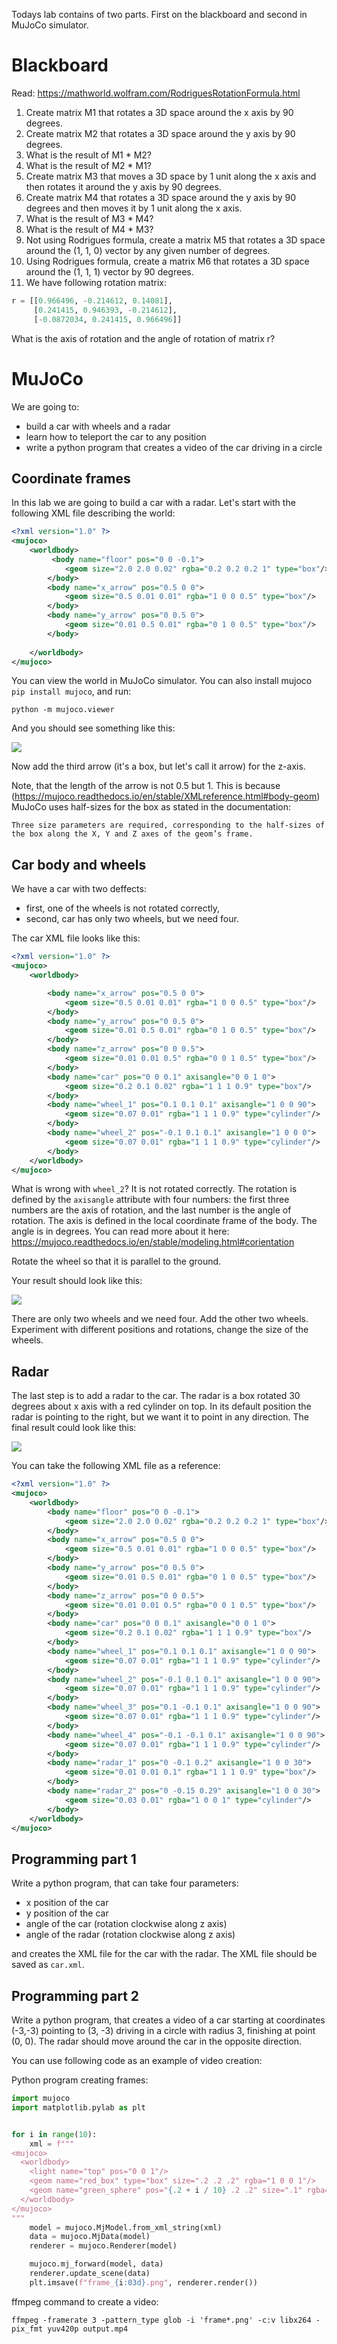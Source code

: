 Todays lab contains of two parts. First on the blackboard and second in MuJoCo simulator.


# Blackboard

Read: https://mathworld.wolfram.com/RodriguesRotationFormula.html

1. Create matrix M1 that rotates a 3D space around the x axis by 90 degrees.
2. Create matrix M2 that rotates a 3D space around the y axis by 90 degrees.
3. What is the result of M1 * M2?
4. What is the result of M2 * M1?
5. Create matrix M3 that moves a 3D space by 1 unit along the x axis and then rotates it around the y axis by 90 degrees.
6. Create matrix M4 that rotates a 3D space around the y axis by 90 degrees and then moves it by 1 unit along the x axis.
7. What is the result of M3 * M4?
8. What is the result of M4 * M3?
9. Not using Rodrigues formula, create a matrix M5 that rotates a 3D space around the (1, 1, 0) vector by any given number of degrees.
10. Using Rodrigues formula, create a matrix M6 that rotates a 3D space around the (1, 1, 1) vector by 90 degrees.
11. We have following rotation matrix:
```python
r = [[0.966496, -0.214612, 0.14081],
     [0.241415, 0.946393, -0.214612],
     [-0.0872034, 0.241415, 0.966496]]
```
What is the axis of rotation and the angle of rotation of matrix r?


# MuJoCo

We are going to:
- build a car with wheels and a radar
- learn how to teleport the car to any position
- write a python program that creates a video of the car driving in a circle

## Coordinate frames

In this lab we are going to build a car with a radar. Let's start with the following XML file describing the world:


```xml
<?xml version="1.0" ?>
<mujoco>
    <worldbody>
         <body name="floor" pos="0 0 -0.1">
            <geom size="2.0 2.0 0.02" rgba="0.2 0.2 0.2 1" type="box"/>
        </body>
        <body name="x_arrow" pos="0.5 0 0">
            <geom size="0.5 0.01 0.01" rgba="1 0 0 0.5" type="box"/>
        </body>
        <body name="y_arrow" pos="0 0.5 0">
            <geom size="0.01 0.5 0.01" rgba="0 1 0 0.5" type="box"/>
        </body>
      
    </worldbody>
</mujoco>
```

You can view the world in MuJoCo simulator. You can also install mujoco `pip install mujoco`, and run:
```
python -m mujoco.viewer
```

And you should see something like this:

![](lab_2_1.png)

Now add the third arrow (it's a box, but let's call it arrow) for the z-axis.

Note, that the length of the arrow is not 0.5 but 1. This is because (https://mujoco.readthedocs.io/en/stable/XMLreference.html#body-geom) MuJoCo uses half-sizes for the box as stated in the documentation:

```
Three size parameters are required, corresponding to the half-sizes of the box along the X, Y and Z axes of the geom’s frame.
```

## Car body and wheels

We have a car with two deffects:
- first, one of the wheels is not rotated correctly,
- second, car has only two wheels, but we need four.

The car XML file looks like this:

```xml
<?xml version="1.0" ?>
<mujoco>
    <worldbody>

        <body name="x_arrow" pos="0.5 0 0">
            <geom size="0.5 0.01 0.01" rgba="1 0 0 0.5" type="box"/>
        </body>
        <body name="y_arrow" pos="0 0.5 0">
            <geom size="0.01 0.5 0.01" rgba="0 1 0 0.5" type="box"/>
        </body>
        <body name="z_arrow" pos="0 0 0.5">
            <geom size="0.01 0.01 0.5" rgba="0 0 1 0.5" type="box"/>
        </body>
        <body name="car" pos="0 0 0.1" axisangle="0 0 1 0">
            <geom size="0.2 0.1 0.02" rgba="1 1 1 0.9" type="box"/>
        </body>
        <body name="wheel_1" pos="0.1 0.1 0.1" axisangle="1 0 0 90">
            <geom size="0.07 0.01" rgba="1 1 1 0.9" type="cylinder"/>
        </body>
        <body name="wheel_2" pos="-0.1 0.1 0.1" axisangle="1 0 0 0">
            <geom size="0.07 0.01" rgba="1 1 1 0.9" type="cylinder"/>
        </body>
    </worldbody>
</mujoco>
```

What is wrong with `wheel_2`? It is not rotated correctly. The rotation is defined by the `axisangle` attribute with four numbers:
the first three numbers are the axis of rotation, and the last number is the angle of rotation.
The axis is defined in the local coordinate frame of the body. The angle is in degrees.
You can read more about it here: https://mujoco.readthedocs.io/en/stable/modeling.html#corientation

Rotate the wheel so that it is parallel to the ground.

Your result should look like this:

![](lab_2_2.png)

There are only two wheels and we need four. Add the other two wheels. Experiment with different positions and rotations, change the size of the wheels.

## Radar

The last step is to add a radar to the car. The radar is a box rotated 30 degrees about x axis with a red cylinder on top. 
In its default position the radar is pointing to the right, but we want it to point in any direction.
The final result could look like this:

![](lab_2_3.png)

You can take the following XML file as a reference:

```xml
<?xml version="1.0" ?>
<mujoco>
    <worldbody>
        <body name="floor" pos="0 0 -0.1">
            <geom size="2.0 2.0 0.02" rgba="0.2 0.2 0.2 1" type="box"/>
        </body>
        <body name="x_arrow" pos="0.5 0 0">
            <geom size="0.5 0.01 0.01" rgba="1 0 0 0.5" type="box"/>
        </body>
        <body name="y_arrow" pos="0 0.5 0">
            <geom size="0.01 0.5 0.01" rgba="0 1 0 0.5" type="box"/>
        </body>
        <body name="z_arrow" pos="0 0 0.5">
            <geom size="0.01 0.01 0.5" rgba="0 0 1 0.5" type="box"/>
        </body>
        <body name="car" pos="0 0 0.1" axisangle="0 0 1 0">
            <geom size="0.2 0.1 0.02" rgba="1 1 1 0.9" type="box"/>
        </body>
        <body name="wheel_1" pos="0.1 0.1 0.1" axisangle="1 0 0 90">
            <geom size="0.07 0.01" rgba="1 1 1 0.9" type="cylinder"/>
        </body>
        <body name="wheel_2" pos="-0.1 0.1 0.1" axisangle="1 0 0 90">
            <geom size="0.07 0.01" rgba="1 1 1 0.9" type="cylinder"/>
        </body>
        <body name="wheel_3" pos="0.1 -0.1 0.1" axisangle="1 0 0 90">
            <geom size="0.07 0.01" rgba="1 1 1 0.9" type="cylinder"/>
        </body>
        <body name="wheel_4" pos="-0.1 -0.1 0.1" axisangle="1 0 0 90">
            <geom size="0.07 0.01" rgba="1 1 1 0.9" type="cylinder"/>
        </body>
        <body name="radar_1" pos="0 -0.1 0.2" axisangle="1 0 0 30">
            <geom size="0.01 0.01 0.1" rgba="1 1 1 0.9" type="box"/>
        </body>
        <body name="radar_2" pos="0 -0.15 0.29" axisangle="1 0 0 30">
            <geom size="0.03 0.01" rgba="1 0 0 1" type="cylinder"/>
        </body>
    </worldbody>
</mujoco>
```

## Programming part 1

Write a python program, that can take four parameters:

- x position of the car
- y position of the car
- angle of the car (rotation clockwise along z axis)
- angle of the radar (rotation clockwise along z axis)

and creates the XML file for the car with the radar. The XML file should be saved as `car.xml`.

## Programming part 2

Write a python program, that creates a video of a car starting at coordinates (-3,-3) pointing to (3, -3) driving in a circle with radius 3, finishing at point (0, 0). The radar should move around the car in the opposite direction.

You can use following code as an example of video creation:


Python program creating frames:
```python
import mujoco
import matplotlib.pylab as plt


for i in range(10):
    xml = f"""
<mujoco>
  <worldbody>
    <light name="top" pos="0 0 1"/>
    <geom name="red_box" type="box" size=".2 .2 .2" rgba="1 0 0 1"/>
    <geom name="green_sphere" pos="{.2 + i / 10} .2 .2" size=".1" rgba="0 1 0 1"/>
  </worldbody>
</mujoco>
"""
    model = mujoco.MjModel.from_xml_string(xml)
    data = mujoco.MjData(model)
    renderer = mujoco.Renderer(model)

    mujoco.mj_forward(model, data)
    renderer.update_scene(data)
    plt.imsave(f"frame_{i:03d}.png", renderer.render())
```

ffmpeg command to create a video:
```
ffmpeg -framerate 3 -pattern_type glob -i 'frame*.png' -c:v libx264 -pix_fmt yuv420p output.mp4
```